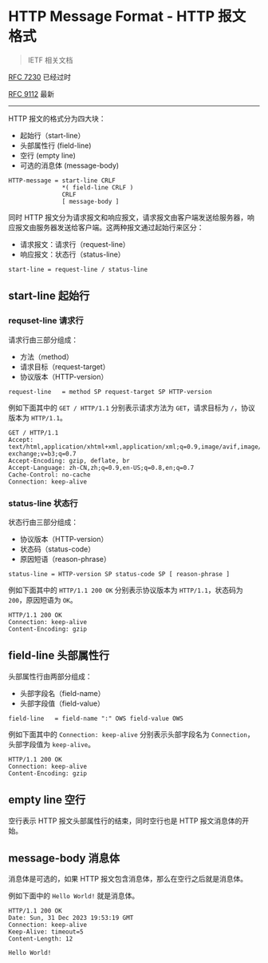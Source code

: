 # HTTP Message Format - HTTP 报文格式

> IETF 相关文档

[RFC 7230](https://www.rfc-editor.org/rfc/rfc7230) 已经过时

[RFC 9112](https://www.rfc-editor.org/rfc/rfc9112) 最新

---

HTTP 报文的格式分为四大块：

- 起始行（start-line）
- 头部属性行 (field-line)
- 空行 (empty line)
- 可选的消息体 (message-body)

```
HTTP-message = start-line CRLF
               *( field-line CRLF )
               CRLF
               [ message-body ]
```

同时 HTTP 报文分为请求报文和响应报文，请求报文由客户端发送给服务器，响应报文由服务器发送给客户端。这两种报文通过起始行来区分：

- 请求报文：请求行（request-line）
- 响应报文：状态行（status-line）

```
start-line = request-line / status-line
```

## start-line 起始行

### requset-line 请求行

请求行由三部分组成：

- 方法（method）
- 请求目标（request-target）
- 协议版本（HTTP-version）

```
request-line   = method SP request-target SP HTTP-version
```

例如下面其中的 `GET / HTTP/1.1` 分别表示请求方法为 `GET`，请求目标为 `/`，协议版本为 `HTTP/1.1`。

```http
GET / HTTP/1.1
Accept: text/html,application/xhtml+xml,application/xml;q=0.9,image/avif,image/webp,image/apng,*/*;q=0.8,application/signed-exchange;v=b3;q=0.7
Accept-Encoding: gzip, deflate, br
Accept-Language: zh-CN,zh;q=0.9,en-US;q=0.8,en;q=0.7
Cache-Control: no-cache
Connection: keep-alive
```

### status-line 状态行

状态行由三部分组成：

- 协议版本（HTTP-version）
- 状态码（status-code）
- 原因短语（reason-phrase）

```
status-line = HTTP-version SP status-code SP [ reason-phrase ]
```

例如下面其中的 `HTTP/1.1 200 OK` 分别表示协议版本为 `HTTP/1.1`，状态码为 `200`，原因短语为 `OK`。

```http
HTTP/1.1 200 OK
Connection: keep-alive
Content-Encoding: gzip
```

## field-line 头部属性行

头部属性行由两部分组成：

- 头部字段名（field-name）
- 头部字段值（field-value）

```
field-line   = field-name ":" OWS field-value OWS
```

例如下面其中的 `Connection: keep-alive` 分别表示头部字段名为 `Connection`，头部字段值为 `keep-alive`。

```http
HTTP/1.1 200 OK
Connection: keep-alive
Content-Encoding: gzip
```

## empty line 空行

空行表示 HTTP 报文头部属性行的结束，同时空行也是 HTTP 报文消息体的开始。

## message-body 消息体

消息体是可选的，如果 HTTP 报文包含消息体，那么在空行之后就是消息体。

例如下面中的 `Hello World!` 就是消息体。

```http
HTTP/1.1 200 OK
Date: Sun, 31 Dec 2023 19:53:19 GMT
Connection: keep-alive
Keep-Alive: timeout=5
Content-Length: 12

Hello World!
```
